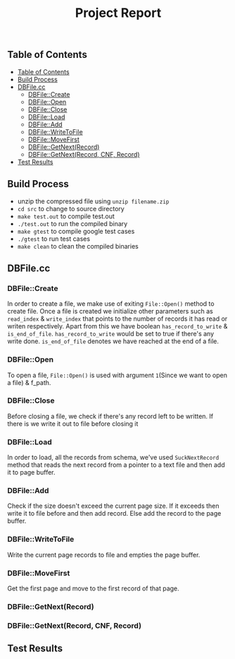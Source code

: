 <h1 align="center"> Project Report </h1> <br>


## Table of Contents

- [Table of Contents](#table-of-contents)
- [Build Process](#build-process)
- [DBFile.cc](#dbfilecc)
  - [DBFile::Create](#dbfilecreate)
  - [DBFile::Open](#dbfileopen)
  - [DBFile::Close](#dbfileclose)
  - [DBFile::Load](#dbfileload)
  - [DBFile::Add](#dbfileadd)
  - [DBFile::WriteToFile](#dbfilewritetofile)
  - [DBFile::MoveFirst](#dbfilemovefirst)
  - [DBFile::GetNext(Record)](#dbfilegetnextrecord)
  - [DBFile::GetNext(Record, CNF, Record)](#dbfilegetnextrecord-cnf-record)
- [Test Results](#test-results)

## Build Process

- unzip the compressed file using `unzip filename.zip`
- `cd src` to change to source directory
- `make test.out` to compile test.out
- `./test.out` to run the compiled binary
- `make gtest` to compile google test cases
- `./gtest` to run test cases
- `make clean` to clean the compiled binaries

## DBFile.cc

### DBFile::Create

In order to create a file, we make use of exiting `File::Open()` method to create file. Once a file is created we initialize other parameters such as `read_index` & `write_index` that points to the number of records it has read or writen respectively. Apart from this we have boolean `has_record_to_write` & `is_end_of_file`. `has_record_to_write` would be set to true if there's any write done. `is_end_of_file` denotes we have reached at the end of a file.

### DBFile::Open

To open a file, `File::Open()` is used with argument `1`(Since we want to open a file) & f_path.

### DBFile::Close

Before closing a file, we check if there's any record left to be written. If there is we write it out to file before closing it

### DBFile::Load

In order to load, all the records from schema, we've used `SuckNextRecord` method that reads the next record from a pointer to a text file and then add it to page buffer.

### DBFile::Add

Check if the size doesn't exceed the current page size. If it exceeds then write it to file before and then add record. Else add the record to the page buffer.

### DBFile::WriteToFile

Write the current page records to file and empties the page buffer.

### DBFile::MoveFirst

Get the first page and move to the first record of that page.

### DBFile::GetNext(Record)

### DBFile::GetNext(Record, CNF, Record)

## Test Results